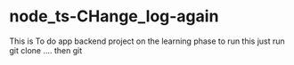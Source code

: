 # node_ts-CHange_log-again
This is To do app backend project on the learning phase 
to run this just run git clone ....
then git 
